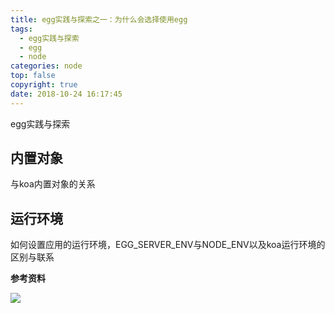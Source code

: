 ```yaml
---
title: egg实践与探索之一：为什么会选择使用egg
tags:
  - egg实践与探索
  - egg
  - node
categories: node
top: false
copyright: true
date: 2018-10-24 16:17:45
---
```

egg实践与探索
<!--more-->

## 内置对象
与koa内置对象的关系

## 运行环境
如何设置应用的运行环境，EGG_SERVER_ENV与NODE_ENV以及koa运行环境的区别与联系


**参考资料**
[]()

![](http://oankigr4l.bkt.clouddn.com/wexin.png)